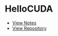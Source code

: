 # HelloCUDA

- [View Notes](https://zhmhbest.github.io/HelloCUDA/index.html)
- [View Repository](https://github.com/zhmhbest/HelloCUDA)
